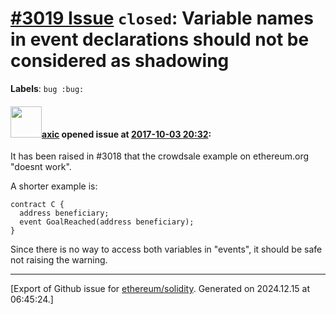 # [\#3019 Issue](https://github.com/ethereum/solidity/issues/3019) `closed`: Variable names in event declarations should not be considered as shadowing
**Labels**: `bug :bug:`


#### <img src="https://avatars.githubusercontent.com/u/20340?v=4" width="50">[axic](https://github.com/axic) opened issue at [2017-10-03 20:32](https://github.com/ethereum/solidity/issues/3019):

It has been raised in #3018 that the crowdsale example on ethereum.org "doesnt work".

 A shorter example is:
```
contract C {
  address beneficiary;
  event GoalReached(address beneficiary);
}
```

Since there is no way to access both variables in "events", it should be safe not raising the warning.




-------------------------------------------------------------------------------



[Export of Github issue for [ethereum/solidity](https://github.com/ethereum/solidity). Generated on 2024.12.15 at 06:45:24.]
